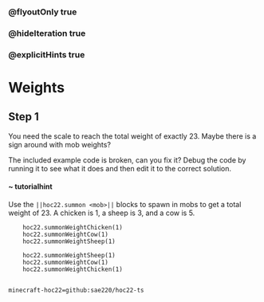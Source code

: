 ### @flyoutOnly true
### @hideIteration true
### @explicitHints true


# Weights

## Step 1
You need the scale to reach the total weight of exactly 23. Maybe there is a sign around with mob weights?

The included example code is broken, can you fix it? Debug the code by running it to see what it does and then edit it to the correct solution.

#### ~ tutorialhint 
Use the `||hoc22.summon <mob>||` blocks to spawn in mobs to get a total weight of 23. A chicken is 1, a sheep is 3, and a cow is 5.



```ghost
    hoc22.summonWeightChicken(1)
    hoc22.summonWeightCow(1)
    hoc22.summonWeightSheep(1)
```
```template
    hoc22.summonWeightSheep(1)
    hoc22.summonWeightCow(1)
    hoc22.summonWeightChicken(1)
      
```
```package
minecraft-hoc22=github:sae220/hoc22-ts
```